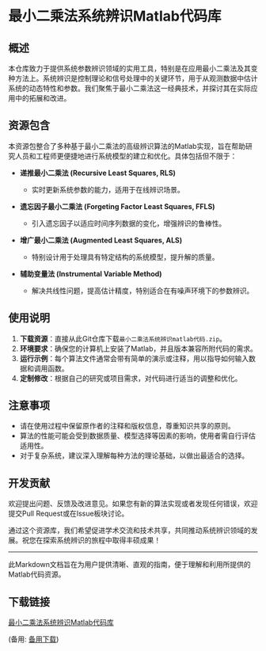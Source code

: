 # 最小二乘法系统辨识Matlab代码库

## 概述

本仓库致力于提供系统参数辨识领域的实用工具，特别是在应用最小二乘法及其变种方法上。系统辨识是控制理论和信号处理中的关键环节，用于从观测数据中估计系统的动态特性和参数。我们聚焦于最小二乘法这一经典技术，并探讨其在实际应用中的拓展和改进。

## 资源包含

本资源包整合了多种基于最小二乘法的高级辨识算法的Matlab实现，旨在帮助研究人员和工程师更便捷地进行系统模型的建立和优化。具体包括但不限于：

- **递推最小二乘法 (Recursive Least Squares, RLS)**
  - 实时更新系统参数的能力，适用于在线辨识场景。

- **遗忘因子最小二乘法 (Forgeting Factor Least Squares, FFLS)**
  - 引入遗忘因子以适应时间序列数据的变化，增强辨识的鲁棒性。

- **增广最小二乘法 (Augmented Least Squares, ALS)**
  - 特别设计用于处理具有特定结构的系统模型，提升解的质量。

- **辅助变量法 (Instrumental Variable Method)**
  - 解决共线性问题，提高估计精度，特别适合在有噪声环境下的参数辨识。

## 使用说明

1. **下载资源**：直接从此Git仓库下载`最小二乘法系统辨识matlab代码.zip`。
2. **环境要求**：确保您的计算机上安装了Matlab，并且版本兼容所附代码的需求。
3. **运行示例**：每个算法文件通常会带有简单的演示或注释，用以指导如何输入数据和调用函数。
4. **定制修改**：根据自己的研究或项目需求，对代码进行适当的调整和优化。

## 注意事项

- 请在使用过程中保留原作者的注释和版权信息，尊重知识共享的原则。
- 算法的性能可能会受到数据质量、模型选择等因素的影响，使用者需自行评估适用性。
- 对于复杂系统，建议深入理解每种方法的理论基础，以做出最适合的选择。

## 开发贡献

欢迎提出问题、反馈及改进意见。如果您有新的算法实现或者发现任何错误，欢迎提交Pull Request或在Issue板块讨论。

通过这个资源库，我们希望促进学术交流和技术共享，共同推动系统辨识领域的发展。祝您在探索系统辨识的旅程中取得丰硕成果！

---

此Markdown文档旨在为用户提供清晰、直观的指南，便于理解和利用所提供的Matlab代码资源。

## 下载链接
[最小二乘法系统辨识Matlab代码库](https://pan.quark.cn/s/751d6c2b4e74) 

(备用: [备用下载](https://pan.baidu.com/s/1VnPgLoQz4adkzz13qnGBfg?pwd=rkh3))
